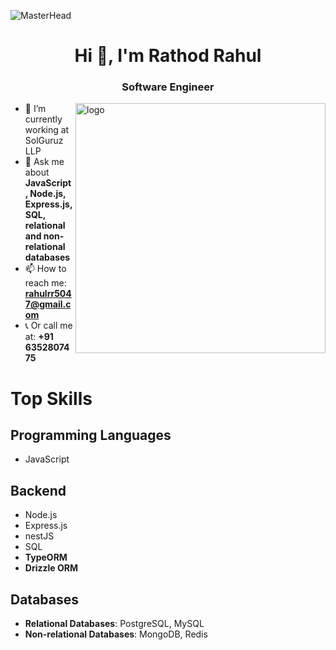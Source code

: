 ![MasterHead](https://i.postimg.cc/kGwLh7nm/Black-Minimal-Motivation-Quote-Linked-In-Banner.png)
<h1 align="center">Hi 👋, I'm Rathod Rahul</h1>
<h3 align="center">Software Engineer</h3>
<img align="right" src="https://cdn.dribbble.com/users/1162077/screenshots/3848914/programmer.gif" alt="logo" width="400">

- 🔭 I’m currently working at SolGuruz LLP
- 💬 Ask me about **JavaScript, Node.js, Express.js, SQL, relational and non-relational databases**
- 📫 How to reach me: **rahulrr5047@gmail.com**  
- 📞 Or call me at: **+91 6352807475**

# Top Skills

## Programming Languages
- JavaScript

## Backend
- Node.js
- Express.js
- nestJS
- SQL
- **TypeORM**
- **Drizzle ORM**

## Databases
- **Relational Databases**: PostgreSQL, MySQL
- **Non-relational Databases**: MongoDB, Redis
